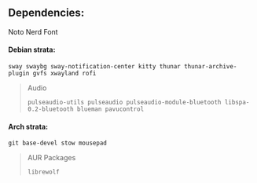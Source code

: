 ## Dependencies:
Noto Nerd Font
#### Debian strata:
```
sway swaybg sway-notification-center kitty thunar thunar-archive-plugin gvfs xwayland rofi
```
> Audio
>```
>pulseaudio-utils pulseaudio pulseaudio-module-bluetooth libspa-0.2-bluetooth blueman pavucontrol
>```
#### Arch strata:
```
git base-devel stow mousepad
```
>AUR Packages
>```
>librewolf
>```

